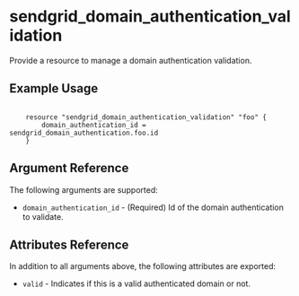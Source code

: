 # sendgrid_domain_authentication_validation

Provide a resource to manage a domain authentication validation.

## Example Usage

```hcl

	resource "sendgrid_domain_authentication_validation" "foo" {
		domain_authentication_id = sendgrid_domain_authentication.foo.id
	}

```

## Argument Reference

The following arguments are supported:

* `domain_authentication_id` - (Required) Id of the domain authentication to validate.

## Attributes Reference

In addition to all arguments above, the following attributes are exported:

* `valid` - Indicates if this is a valid authenticated domain or not.

